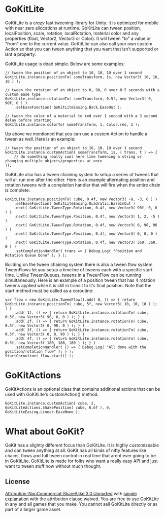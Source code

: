 GoKitLite
=========

GoKitLite is a *crazy* fast tweening library for Unity. It is optimized for mobile with near zero allocations at runtime. GoKitLite can tween position, localPosition, scale, rotation, localRotation, material color and any properties (float, Vector2, Vector3 or Color). It will tween "to" a value or "from" one to the current value. GoKitLite can also call your own custom Action so that you can tween anything that you want that isn't supported or isnt a property.

GoKitLite usage is dead simple. Below are some examples:

    // tween the position of an object to 10, 10, 10 over 1 second
    GoKitLite.instance.positionTo( someTransform, 1s, new Vector3( 10, 10, 10 ) );

    // tween the rotation of an object to 0, 90, 0 over 0.5 seconds with a custom ease type
    GoKitLite.instance.rotationTo( someTransform, 0.5f, new Vector3( 0, 90f, 0 ) )
    	.setEaseFunction( GoKitLiteEasing.Back.EaseOut );

    // tween the color of a material to red over 1 second with a 3 second delay before starting
    GoKitLite.instance.colorTo( someTransform, 1, Color.red, 3 );

Up above we mentioned that you can use a custom Action to handle a tween as well. Here is an example:

    // tween the position of an object to 10, 10, 10 over 1 second
    GoKitLite.instance.customAction( someTransform, 1s, ( trans, t ) => {
        // do something really cool here like tweening a string or changing multiple objects/properties at once
    });


GoKitLite also has a tween chaining system to setup a series of tweens that will all run one after the other. Here is an example alternating position and rotation tweens with a completion handler that will fire when the entire chain is complete:

	GoKitLite.instance.positionTo( cube, 0.4f, new Vector3( -8, -3, 0 ) )
		.setEaseFunction( GoKitLiteEasing.Quadratic.EaseInOut )
		.next( GoKitLite.TweenType.Rotation, 0.4f, new Vector3( 90f, 0, 0 ) )
		.next( GoKitLite.TweenType.Position, 0.4f, new Vector3( 1, 2, -5 ) )
		.next( GoKitLite.TweenType.Rotation, 0.4f, new Vector3( 0, 90, 90 ) )
		.next( GoKitLite.TweenType.Position, 0.4f, new Vector3( 0, 0, 0 ) )
		.next( GoKitLite.TweenType.Rotation, 0.4f, new Vector3( 360, 360, 0 ) )
		.setCompletionHandler( trans => { Debug.Log( "Position and Rotation Queue Done" ); } );


Building on the tween chaining system there is also a tween flow system. TweenFlows let you setup a timeline of tweens each with a specific start time. Unlike TweenQueues, tweens in a TweenFlow can be running simultaneously. Here is an example of a position tween that has 4 rotation tweens applied while it is still in transit to it's final position. Note that the start method must be called as a coroutine:

    var flow = new GoKitLite.TweenFlow().add( 0, () => { return GoKitLite.instance.positionTo( cube, 5f, new Vector3( 10, 10, 10 ) ); } )
    	.add( 1f, () => { return GoKitLite.instance.rotationTo( cube, 0.5f, new Vector3( 90, 0, 0 ) ); } )
    	.add( 2f, () => { return GoKitLite.instance.rotationTo( cube, 0.5f, new Vector3( 0, 90, 0 ) ); } )
    	.add( 3f, () => { return GoKitLite.instance.rotationTo( cube, 0.5f, new Vector3( 0, 0, 90 ) ); } )
    	.add( 4f, () => { return GoKitLite.instance.rotationTo( cube, 0.5f, new Vector3( 180, 180, 180 ) ); } )
    	.setCompletionHandler( () => { Debug.Log( "All done with the position/rotation flow" ); } );
    StartCoroutine( flow.start() );



GoKitActions
=========

GoKitActions is an optional class that contains additional actions that can be used with GoKitLite's customAction() method:

    GoKitLite.instance.customAction( cube, 2, GoKitLiteActions.ShakePosition( cube, 0.6f ), 0, GoKitLiteEasing.Linear.EaseNone );


What about GoKit?
=========

GoKit has a slightly different focus than GoKitLite. It is highly customizeable and can tween anything at all. GoKit has all kinds of nifty features like chains, flows and full tween control in real time that arent ever going to be in GoKitLite. GoKitLite is made for folks who want a really easy API and just want to tween stuff now without much thought.



License
-----
[Attribution-NonCommercial-ShareAlike 3.0 Unported](http://creativecommons.org/licenses/by-nc-sa/3.0/legalcode) with [simple explanation](http://creativecommons.org/licenses/by-nc-sa/3.0/deed.en_US) with the attribution clause waived. You are free to use GoKitLite in any and all games that you make. You cannot sell GoKitLite directly or as part of a larger game asset.
